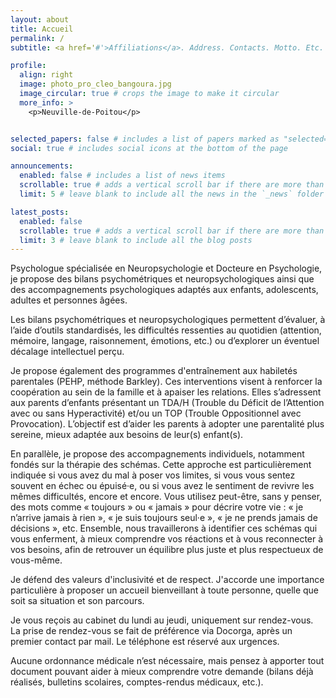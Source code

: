 ```yaml
---
layout: about
title: Accueil
permalink: /
subtitle: <a href='#'>Affiliations</a>. Address. Contacts. Motto. Etc.

profile:
  align: right
  image: photo_pro_cleo_bangoura.jpg
  image_circular: true # crops the image to make it circular
  more_info: >
    <p>Neuville-de-Poitou</p>


selected_papers: false # includes a list of papers marked as "selected={true}"
social: true # includes social icons at the bottom of the page

announcements:
  enabled: false # includes a list of news items
  scrollable: true # adds a vertical scroll bar if there are more than 3 news items
  limit: 5 # leave blank to include all the news in the `_news` folder

latest_posts:
  enabled: false
  scrollable: true # adds a vertical scroll bar if there are more than 3 new posts items
  limit: 3 # leave blank to include all the blog posts
---
```


Psychologue spécialisée en Neuropsychologie et Docteure en Psychologie, je propose des bilans psychométriques et neuropsychologiques ainsi que des accompagnements psychologiques adaptés aux enfants, adolescents, adultes et personnes âgées.

Les bilans psychométriques et neuropsychologiques permettent d’évaluer, à l’aide d’outils standardisés, les difficultés ressenties au quotidien (attention, mémoire, langage, raisonnement, émotions, etc.) ou d’explorer un éventuel décalage intellectuel perçu.

Je propose également des programmes d'entraînement aux habiletés parentales (PEHP, méthode Barkley). Ces interventions visent à renforcer la coopération au sein de la famille et à apaiser les relations. Elles s’adressent aux parents d’enfants présentant un TDA/H (Trouble du Déficit de l’Attention avec ou sans Hyperactivité) et/ou un TOP (Trouble Oppositionnel avec Provocation). L’objectif est d’aider les parents à adopter une parentalité plus sereine, mieux adaptée aux besoins de leur(s) enfant(s).

En parallèle, je propose des accompagnements individuels, notamment fondés sur la thérapie des schémas. Cette approche est particulièrement indiquée si vous avez du mal à poser vos limites, si vous vous sentez souvent en échec ou épuisé·e, ou si vous avez le sentiment de revivre les mêmes difficultés, encore et encore. Vous utilisez peut-être, sans y penser, des mots comme « toujours » ou « jamais » pour décrire votre vie : « je n’arrive jamais à rien », « je suis toujours seul·e », « je ne prends jamais de décisions », etc. Ensemble, nous travaillerons à identifier ces schémas qui vous enferment, à mieux comprendre vos réactions et à vous reconnecter à vos besoins, afin de retrouver un équilibre plus juste et plus respectueux de vous-même.

Je défend des valeurs d'inclusivité et de respect. J'accorde une importance particulière à proposer un accueil bienveillant à toute personne, quelle que soit sa situation et son parcours. 

Je vous reçois au cabinet du lundi au jeudi, uniquement sur rendez-vous. 
La prise de rendez-vous se fait de préférence via Docorga, après un premier contact par mail. Le téléphone est réservé aux urgences.

Aucune ordonnance médicale n’est nécessaire, mais pensez à apporter tout document pouvant aider à mieux comprendre votre demande (bilans déjà réalisés, bulletins scolaires, comptes-rendus médicaux, etc.).
